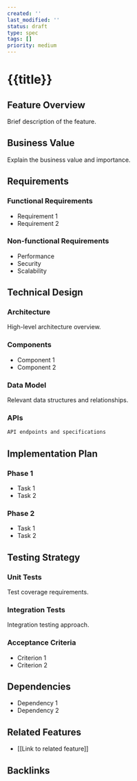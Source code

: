 ```yaml
---
created: ''
last_modified: ''
status: draft
type: spec
tags: []
priority: medium
---
```


# {{title}}

## Feature Overview

Brief description of the feature.

## Business Value

Explain the business value and importance.

## Requirements

### Functional Requirements
- Requirement 1
- Requirement 2

### Non-functional Requirements
- Performance
- Security
- Scalability

## Technical Design

### Architecture
High-level architecture overview.

### Components
- Component 1
- Component 2

### Data Model
Relevant data structures and relationships.

### APIs
```markdown
API endpoints and specifications
```

## Implementation Plan

### Phase 1
- Task 1
- Task 2

### Phase 2
- Task 1
- Task 2

## Testing Strategy

### Unit Tests
Test coverage requirements.

### Integration Tests
Integration testing approach.

### Acceptance Criteria
- Criterion 1
- Criterion 2

## Dependencies
- Dependency 1
- Dependency 2

## Related Features
- [[Link to related feature]]

## Backlinks
